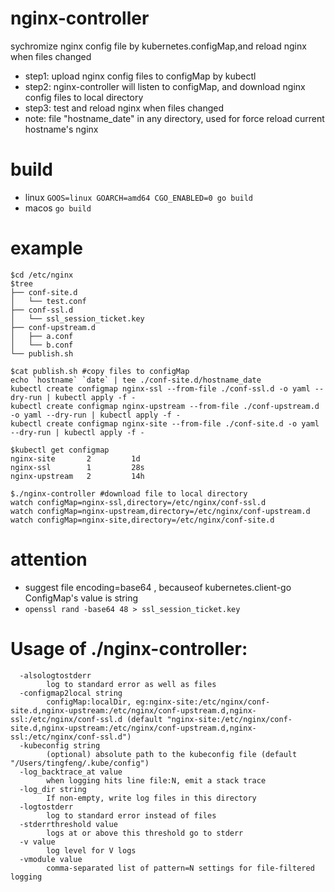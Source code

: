 # nginx-controller
sychromize nginx config file by kubernetes.configMap,and reload nginx when files changed
- step1: upload nginx config files to configMap by kubectl
- step2: nginx-controller will listen to configMap, and download nginx config files to local directory
- step3: test and reload nginx when files changed
- note: file "hostname_date" in any directory, used for force reload current hostname's nginx

# build
- linux `GOOS=linux GOARCH=amd64 CGO_ENABLED=0 go build`
- macos `go build`

# example
```
$cd /etc/nginx
$tree
├── conf-site.d
│   └── test.conf
├── conf-ssl.d
│   └── ssl_session_ticket.key
├── conf-upstream.d
│   ├── a.conf
│   └── b.conf
└── publish.sh

$cat publish.sh #copy files to configMap
echo `hostname` `date` | tee ./conf-site.d/hostname_date
kubectl create configmap nginx-ssl --from-file ./conf-ssl.d -o yaml --dry-run | kubectl apply -f -
kubectl create configmap nginx-upstream --from-file ./conf-upstream.d -o yaml --dry-run | kubectl apply -f -
kubectl create configmap nginx-site --from-file ./conf-site.d -o yaml --dry-run | kubectl apply -f -

$kubectl get configmap 
nginx-site       2         1d
nginx-ssl        1         28s
nginx-upstream   2         14h

$./nginx-controller #download file to local directory
watch configMap=nginx-ssl,directory=/etc/nginx/conf-ssl.d 
watch configMap=nginx-upstream,directory=/etc/nginx/conf-upstream.d 
watch configMap=nginx-site,directory=/etc/nginx/conf-site.d 
```

# attention
- suggest file encoding=base64 , becauseof kubernetes.client-go ConfigMap's value is string 
- `openssl rand -base64 48 > ssl_session_ticket.key`

# Usage of ./nginx-controller:
```
  -alsologtostderr
        log to standard error as well as files
  -configmap2local string
        configMap:localDir, eg:nginx-site:/etc/nginx/conf-site.d,nginx-upstream:/etc/nginx/conf-upstream.d,nginx-ssl:/etc/nginx/conf-ssl.d (default "nginx-site:/etc/nginx/conf-site.d,nginx-upstream:/etc/nginx/conf-upstream.d,nginx-ssl:/etc/nginx/conf-ssl.d")
  -kubeconfig string
        (optional) absolute path to the kubeconfig file (default "/Users/tingfeng/.kube/config")
  -log_backtrace_at value
        when logging hits line file:N, emit a stack trace
  -log_dir string
        If non-empty, write log files in this directory
  -logtostderr
        log to standard error instead of files
  -stderrthreshold value
        logs at or above this threshold go to stderr
  -v value
        log level for V logs
  -vmodule value
        comma-separated list of pattern=N settings for file-filtered logging

```
